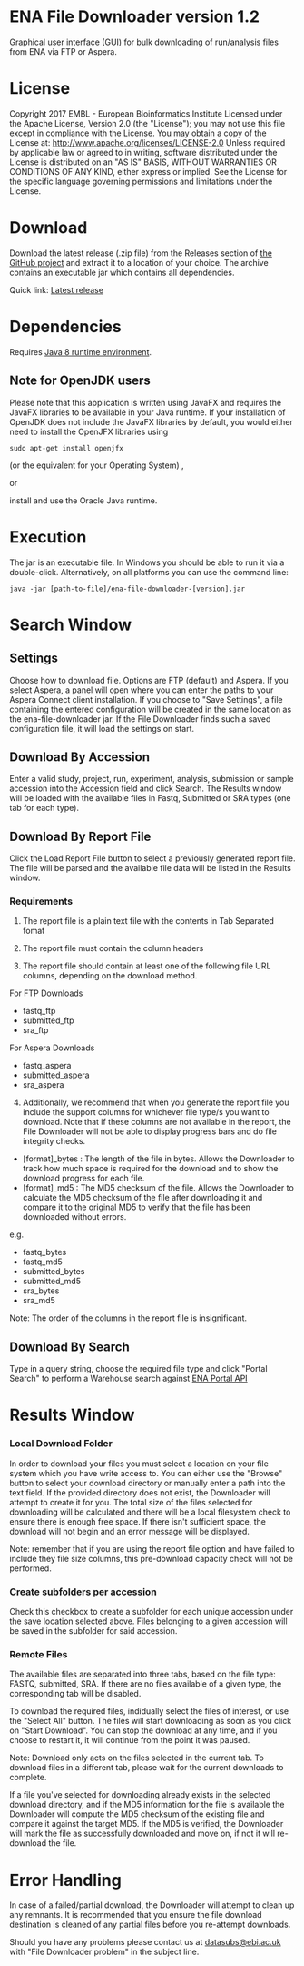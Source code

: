 # ENA File Downloader version 1.2

Graphical user interface (GUI) for bulk downloading of run/analysis files from ENA via FTP or Aspera.


# License

Copyright 2017 EMBL - European Bioinformatics Institute Licensed under the Apache License, Version 2.0 (the "License"); you may not use this file except in compliance with the License.
You may obtain a copy of the License at: http://www.apache.org/licenses/LICENSE-2.0
Unless required by applicable law or agreed to in writing, software distributed under the License is distributed on an "AS IS" BASIS, WITHOUT WARRANTIES OR CONDITIONS OF ANY KIND, either express or implied. See the License for the specific language governing permissions and limitations under the License.

# Download

Download the latest release (.zip file) from the Releases section of [the GitHub project](https://github.com/enasequence/ena-ftp-downloader) and extract it to a location of your choice. The archive contains an executable jar which contains all dependencies.

Quick link: [Latest release](https://github.com/enasequence/ena-ftp-downloader/files/1527471/ena-file-downloader-v1.2.1.zip)

# Dependencies

Requires [Java 8 runtime environment](http://www.oracle.com/technetwork/java/javase/downloads/jre8-downloads-2133155.html).

## Note for OpenJDK users
Please note that this application is written using JavaFX and requires the JavaFX libraries to be available in your Java runtime. If your installation of OpenJDK does not include the JavaFX libraries by default, you would either need to install the OpenJFX libraries using
```
sudo apt-get install openjfx
```
(or the equivalent for your Operating System) , 

or 

install and use the Oracle Java runtime.

# Execution

The jar is an executable file. In Windows you should be able to run it via a double-click. Alternatively, on all platforms you can use the command line:
```
java -jar [path-to-file]/ena-file-downloader-[version].jar
```

# Search Window

## Settings

Choose how to download file. Options are FTP (default) and Aspera. If you select Aspera, a panel will open where you can enter the
paths to your Aspera Connect client installation. If you choose to "Save Settings", a file containing the entered configuration will
be created in the same location as the ena-file-downloader jar. If the File Downloader finds such a saved configuration file,
it will load the settings on start.

## Download By Accession

Enter a valid study, project, run, experiment, analysis, submission or sample accession into the Accession field and click Search. The Results window will be loaded with the available files in Fastq, Submitted or SRA types (one tab for each type).

## Download By Report File

Click the Load Report File button to select a previously generated report file. The file will be parsed and the available
file data will be listed in the Results window.

### Requirements

1. The report file is a plain text file with the contents in Tab Separated fomat

2. The report file must contain the column headers

3. The report file should contain at least one of the following file URL columns, depending on the download method.

For FTP Downloads
- fastq_ftp
- submitted_ftp
- sra_ftp

For Aspera Downloads
- fastq_aspera
- submitted_aspera
- sra_aspera

4. Additionally, we recommend that when you generate the report file you include the support columns for whichever file
type/s you want to download. Note that if these columns are not available in the report, the File Downloader will not be able to display progress bars and do file integrity checks.
- [format]_bytes : The length of the file in bytes. Allows the Downloader to track how much space is required for the download and to show the download progress for each file.
- [format]_md5 : The MD5 checksum of the file. Allows the Downloader to calculate the MD5 checksum of the file after downloading it and compare it to the original MD5 to verify that the file has been downloaded without errors.

e.g.
- fastq_bytes
- fastq_md5
- submitted_bytes
- submitted_md5
- sra_bytes
- sra_md5

Note: The order of the columns in the report file is insignificant.

## Download By Search

Type in a query string, choose the required file type and click "Portal Search" to perform a Warehouse search against
[ENA Portal API](https://www.ebi.ac.uk/ena/portal/api)


# Results Window

### Local Download Folder

In order to download your files you must select a location on your file system which you have write access to. You can either use the "Browse" button to select your download directory or manually enter a path into the text field. If the provided directory does not exist, the Downloader will attempt to create it for you. The total size of the files selected for downloading will be calculated and there will be a local filesystem check to ensure there is enough free space.  If there isn't sufficient space, the download will not begin and an error message will be displayed.

Note: remember that if you are using the report file option and have failed to include they file size columns, this pre-download capacity check will not be performed.

### Create subfolders per accession

Check this checkbox to create a subfolder for each unique accession under the save location selected above. Files
belonging to a given accession will be saved in the subfolder for said accession.

### Remote Files

The available files are separated into three tabs, based on the file type: FASTQ, submitted, SRA. If there are no files available of a given type, the corresponding tab will be disabled.

To download the required files, indidually select the files of interest, or use the "Select All" button. The files will start downloading as soon as you click on "Start Download".  You can stop the download at any time, and if you choose to restart it, it will continue from the point it was paused.

Note: Download only acts on the files selected in the current tab. To download files in a different tab, please wait for the current downloads to complete.

If a file you've selected for downloading already exists in the selected download directory, and if the MD5 information for the file is available the Downloader will compute the MD5 checksum of the existing file and compare it against the target MD5. If the MD5 is verified, the Downloader will mark the file as successfully downloaded and move on, if not it will re-download the file.

# Error Handling

In case of a failed/partial download, the Downloader will attempt to clean up any remnants. It is recommended that
you ensure the file download destination is cleaned of any partial files before you re-attempt downloads.

Should you have any problems please contact us at datasubs@ebi.ac.uk with "File Downloader problem" in the subject line.


